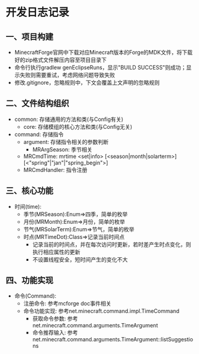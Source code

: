 # 开发日志记录

## 一、项目构建
- MinecraftForge官网中下载对应Minecraft版本的Forge的MDK文件，将下载好的zip格式文件解压内容至项目目录下
- 命令行执行gradlew genEclipseRuns，显示"BUILD SUCCESS"则成功；显示失败则需要重试，考虑网络问题导致失败
- 修改.gitignore，忽略规则中，下文会覆盖上文声明的忽略规则

## 二、文件结构组织
- common: 存储通用的方法和类(与Config有关)
  - core: 存储模组的核心方法和类(与Config无关)
- command: 存储指令
  - argument: 存储指令相关的参数判断
    - MRArgSeason: 季节相关
  - MRCmdTime: mrtime <set|info> [<season|month|solarterm>] [<"spring"|"jan"|"spring_begin">]
  - MRCmdHandler: 指令注册

## 三、核心功能
- 时间(time):
  - 季节(MRSeason):Enum=>四季，简单的枚举
  - 月份(MRMonth):Enum=>月份，简单的枚举
  - 节气(MRSolarTerm):Enum=>节气，简单的枚举
  - 时点(MRTimeDot):Class=>记录当前时间点
    - 记录当前的时间点，并在每次访问时更新，若时差产生时点变化，则执行相应属性的更新
    - 不设置线程安全，短时间产生的变化不大

## 四、功能实现
- 命令(Command):
    - 注册命令: 参考mcforge doc事件相关
    - 命令功能实现: 参考net.minecraft.command.impl.TimeCommand
      - 获取命令参数: 参考net.minecraft.command.arguments.TimeArgument
      - 命令推荐输入: 参考net.minecraft.command.arguments.TimeArgument::listSuggestions